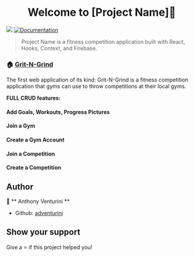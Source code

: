<h1 align="center">Welcome to [Project Name]👋</h1>
<p>
  <img src="https://img.shields.io/badge/version-1.0-blue.svg?cacheSeconds=2592000" />
  <a href="https://github.com/giturl.git">
    <img alt="Documentation" src="https://img.shields.io/badge/documentation-yes-brightgreen.svg" target="_blank" />
  </a>
</p>

> Project Name is a fitness competition application built with React, Hooks, Context, and Firebase.

### 🏠 [Grit-N-Grind](https://gritngrind.fitness)

The first web application of its kind: Grit-N-Grind is a fitness competition application that gyms can use to throw competitions at their local gyms.

**FULL CRUD features:**

#### Add Goals, Workouts, Progress Pictures

#### Join a Gym

#### Create a Gym Account

#### Join a Competition

#### Create a Competition


## Author

👤 ** Anthony Venturini **

- Github: [adventurini](https://github.com/adventurini)

## Show your support

Give a ⭐️ if this project helped you!
